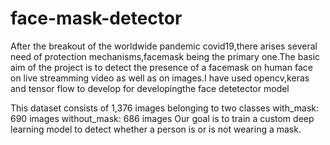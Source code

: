 # face-mask-detector
After the breakout of the worldwide pandemic covid19,there arises several need of protection mechanisms,facemask being the primary one.The basic aim of the project is to detect the presence of a facemask on human face on live streamming video as well as on images.I have used opencv,keras and tensor flow to develop for developingthe face detetector model 

This dataset consists of 1,376 images belonging to two classes
with_mask: 690 images
without_mask: 686 images
Our goal is to train a custom deep learning model to detect whether a person is or is not wearing a mask.
